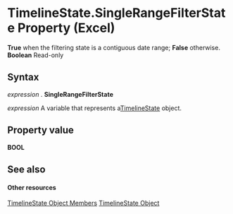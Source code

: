 
# TimelineState.SingleRangeFilterState Property (Excel)

 **True** when the filtering state is a contiguous date range; **False** otherwise. **Boolean** Read-only


## Syntax

 _expression_ . **SingleRangeFilterState**

 _expression_ A variable that represents a[TimelineState](bb92fe09-3cce-8e10-3795-2b9089c27801.md) object.


## Property value

 **BOOL**


## See also


#### Other resources


[TimelineState Object Members](6c21dcbb-b0a6-0f24-27f6-6aefafc5f6ec.md)
[TimelineState Object](bb92fe09-3cce-8e10-3795-2b9089c27801.md)
